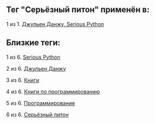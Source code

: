 ## Тег "Серьёзный питон" применён в:

1 из 1. [Джульен Данжу, Serious Python](../Книги/Программирование/Джульен%20Данжу%20-%20Serious%20Python.md)

## Близкие теги:

1 из 6. [Serious Python](./Serious%20Python.md)

2 из 6. [Джульен Данжу](./Джульен%20Данжу.md)

3 из 6. [Книги](./Книги.md)

4 из 6. [Книги по программированию](./Книги%20по%20программированию.md)

5 из 6. [Программирование](./Программирование.md)

6 из 6. [Серьёзный питон](./Серьёзный%20питон.md)

